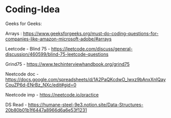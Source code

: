 # Coding-Idea

Geeks for Geeks:

Arrays : https://www.geeksforgeeks.org/must-do-coding-questions-for-companies-like-amazon-microsoft-adobe/#arrays


Leetcode - Blind 75 - https://leetcode.com/discuss/general-discussion/460599/blind-75-leetcode-questions

Grind75 - https://www.techinterviewhandbook.org/grind75


Neetcode doc - https://docs.google.com/spreadsheets/d/1A2PaQKcdwO_lwxz9bAnxXnIQayCouZP6d-ENrBz_NXc/edit#gid=0

Neetcode imp - https://neetcode.io/practice

DS Read - https://humane-steel-9e3.notion.site/Data-Structures-20b80b01b1f6447a8966d6a6e53f1231
